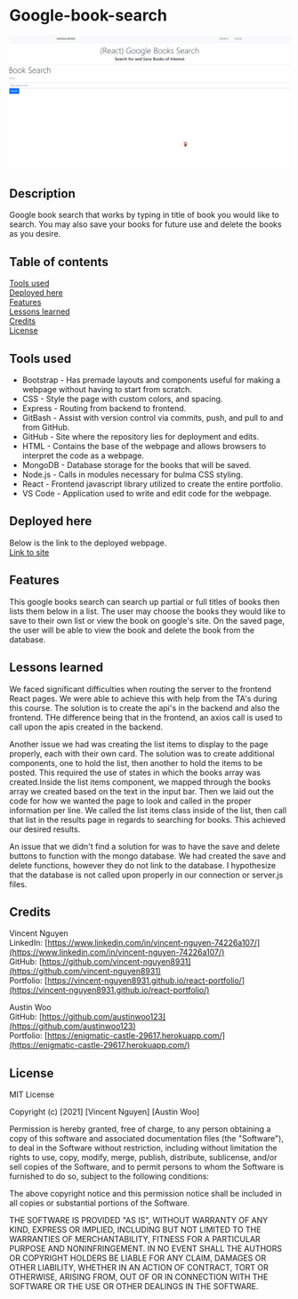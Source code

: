# Google-book-search

![image](Google-book-search.gif)

Description
------------

Google book search that works by typing in title of book you would like to search. You may also save your books for future use and delete the books as you desire.

 Table of contents
---------------
[Tools used](#Tools-used)<br />
[Deployed here](#Deployed-here)<br />
[Features](#Features)<br />
[Lessons learned](#Lessons-learned)<br />
[Credits](#Credits)<br />
[License](#License)

Tools used
-------------------

* Bootstrap - Has premade layouts and components useful for making a webpage without having to start from scratch. 
* CSS - Style the page with custom colors, and spacing.
* Express - Routing from backend to frontend.
* GitBash - Assist with version control via commits, push, and pull to and from GitHub.
* GitHub - Site where the repository lies for deployment and edits.
* HTML - Contains the base of the webpage and allows browsers to interpret the code as a webpage.
* MongoDB - Database storage for the books that will be saved.
* Node.js - Calls in modules necessary for bulma CSS styling.
* React - Frontend javascript library utilized to create the entire portfolio.
* VS Code - Application used to write and edit code for the webpage.

Deployed here
-------------

Below is the link to the deployed webpage. <br />
[Link to site](https://google-book-search-vnguyen8931.herokuapp.com/)


Features
-------------
This google books search can search up partial or full titles of books then lists them below in a list. The user may choose the books they would like to save to their own list or view the book on google's site. On the saved page, the user will be able to view the book and delete the book from the database. 

Lessons learned
------------------------------
We faced significant difficulties when routing the server to the frontend React pages. We were able to achieve this with help from the TA's during this course. The solution is to create the api's in the backend and also the frontend. THe difference being that in the frontend, an axios call is used to call upon the apis created in the backend. 

Another issue we had was creating the list items to display to the page properly, each with their own card. The solution was to create additional components, one to hold the list, then another to hold the items to be posted. This required the use of states in which the books array was created.Inside the list items component, we mapped through the books array we created based on the text in the input bar. Then we laid out the code for how we wanted the page to look and called in the proper information per line. We called the list items class inside of the list, then call that list in the results page in regards to searching for books. This achieved our desired results.

An issue that we didn't find a solution for was to have the save and delete buttons to function with the mongo database. We had created the save and delete functions, however they do not link to the database. I hypothesize that the database is not called upon properly in our connection or server.js files.

Credits
---------------
Vincent Nguyen <br />
LinkedIn: [https://www.linkedin.com/in/vincent-nguyen-74226a107/](https://www.linkedin.com/in/vincent-nguyen-74226a107/) <br />
GitHub: [https://github.com/vincent-nguyen8931](https://github.com/vincent-nguyen8931) <br />
Portfolio: [https://vincent-nguyen8931.github.io/react-portfolio/](https://vincent-nguyen8931.github.io/react-portfolio/)

Austin Woo <br />
GitHub: [https://github.com/austinwoo123](https://github.com/austinwoo123) <br />
Portfolio: [https://enigmatic-castle-29617.herokuapp.com/](https://enigmatic-castle-29617.herokuapp.com/) <br />


License
----------
MIT License

Copyright (c) [2021] [Vincent Nguyen] [Austin Woo]

Permission is hereby granted, free of charge, to any person obtaining a copy
of this software and associated documentation files (the "Software"), to deal
in the Software without restriction, including without limitation the rights
to use, copy, modify, merge, publish, distribute, sublicense, and/or sell
copies of the Software, and to permit persons to whom the Software is
furnished to do so, subject to the following conditions:

The above copyright notice and this permission notice shall be included in all
copies or substantial portions of the Software.

THE SOFTWARE IS PROVIDED "AS IS", WITHOUT WARRANTY OF ANY KIND, EXPRESS OR
IMPLIED, INCLUDING BUT NOT LIMITED TO THE WARRANTIES OF MERCHANTABILITY,
FITNESS FOR A PARTICULAR PURPOSE AND NONINFRINGEMENT. IN NO EVENT SHALL THE
AUTHORS OR COPYRIGHT HOLDERS BE LIABLE FOR ANY CLAIM, DAMAGES OR OTHER
LIABILITY, WHETHER IN AN ACTION OF CONTRACT, TORT OR OTHERWISE, ARISING FROM,
OUT OF OR IN CONNECTION WITH THE SOFTWARE OR THE USE OR OTHER DEALINGS IN THE
SOFTWARE.